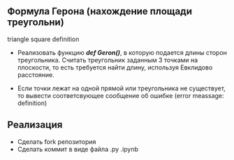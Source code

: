 ## Формула Герона (нахождение площади треугольни)
triangle square definition



+ Реализовать функцию ***def Geron()***, в которую подается длины сторон треугольника.
Считать треугольник заданным 3 точками на плоскости, то есть требуется найти длину, используя Евклидово расстояние.

+ Если точки лежат на одной прямой или треугольника не существует, то вывести соответсвующее сообщение об ошибке (error meassage: definition)


## Реализация 
- Сделать fork репозитория 
- Сделать коммит в виде файла .py .ipynb
